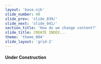 ```yaml
---
layout: 'base.njk'
slide_number: 40
slide_prev: 'slide_039/'
slide_next: 'slide_041/'
section_title: 'How do we change content?'
slide_title: CREATE INDEX...
theme: 'theme_004'
slide_layout: 'grid-2'
---
```


<section class="slide__text">

#### Under Construction




</section>

<section class="slide__images">



</section>
